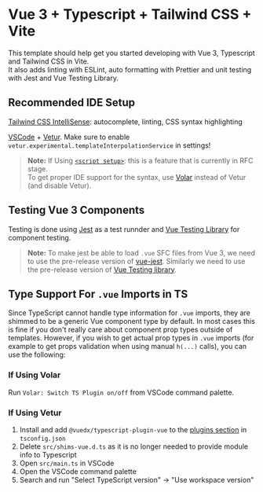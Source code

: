 # Vue 3 + Typescript + Tailwind CSS + Vite

This template should help get you started developing with Vue 3, Typescript and Tailwind CSS in Vite.  
It also adds linting with ESLint, auto formatting with Prettier and unit testing with Jest and Vue Testing Library.

## Recommended IDE Setup

[Tailwind CSS IntelliSense](https://marketplace.visualstudio.com/items?itemName=bradlc.vscode-tailwindcss): autocomplete, linting, CSS syntax highlighting

[VSCode](https://code.visualstudio.com/) + [Vetur](https://marketplace.visualstudio.com/items?itemName=octref.vetur). Make sure to enable `vetur.experimental.templateInterpolationService` in settings!

> **Note:** If Using [`<script setup>`](https://github.com/vuejs/rfcs/pull/227): this is a feature that is currently in RFC stage.  
> To get proper IDE support for the syntax, use [Volar](https://marketplace.visualstudio.com/items?itemName=johnsoncodehk.volar) instead of Vetur (and disable Vetur).

## Testing Vue 3 Components

Testing is done using [Jest](https://jestjs.io/docs/getting-started) as a test runnder and [Vue Testing Library](https://github.com/testing-library/vue-testing-library) for component testing.

> **Note:** To make jest be able to load `.vue` SFC files from Vue 3, we need to use the pre-release version of [vue-jest](https://github.com/vuejs/vue-jest/releases). Similarly we need to use the pre-release version of [Vue Testing library](https://github.com/testing-library/vue-testing-library/issues/176).

## Type Support For `.vue` Imports in TS

Since TypeScript cannot handle type information for `.vue` imports, they are shimmed to be a generic Vue component type by default. In most cases this is fine if you don't really care about component prop types outside of templates. However, if you wish to get actual prop types in `.vue` imports (for example to get props validation when using manual `h(...)` calls), you can use the following:

### If Using Volar

Run `Volar: Switch TS Plugin on/off` from VSCode command palette.

### If Using Vetur

1. Install and add `@vuedx/typescript-plugin-vue` to the [plugins section](https://www.typescriptlang.org/tsconfig#plugins) in `tsconfig.json`
2. Delete `src/shims-vue.d.ts` as it is no longer needed to provide module info to Typescript
3. Open `src/main.ts` in VSCode
4. Open the VSCode command palette
5. Search and run "Select TypeScript version" -> "Use workspace version"
